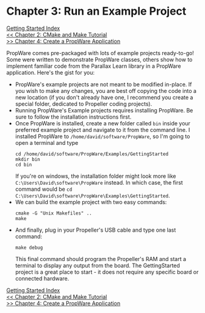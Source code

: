 Chapter 3: Run an Example Project
=================================

[Getting Started Index](http://david.zemon.name/PropWare/md_docs_GettingStarted.html)<br />
[<< Chapter 2: CMake and Make Tutorial](http://david.zemon.name/PropWare/md_docs_CMakeTutorial.html)<br />
[>> Chapter 4: Create a PropWare Application](http://david.zemon.name/PropWare/md_docs_AppDeployment.html)

PropWare comes pre-packaged with lots of example projects ready-to-go! Some were written to demonstrate PropWare 
classes, others show how to implement familiar code from the Parallax Learn library in a PropWare application. Here's
the gist for you:

* PropWare's example projects are not meant to be modified in-place. If you wish to make any changes, you are best off
  copying the code into a new location (if you don't already have one, I recommend you create a special folder, 
  dedicated to Propeller coding projects).
* Running PropWare's Example projects requires installing PropWare. Be sure to follow the installation instructions 
  first.
* Once PropWare is installed, create a new folder called `bin` inside your preferred example project and navigate to it
  from the command line. I installed PropWare to `/home/david/software/PropWare`, so I'm going to open a terminal and 
  type
  ~~~~~~~~~~~~~{.sh}
  cd /home/david/software/PropWare/Examples/GettingStarted
  mkdir bin
  cd bin
  ~~~~~~~~~~~~~
  If you're on windows, the installation folder might look more like `C:\Users\David\software\PropWare` instead. In 
  which case, the first command would be `cd C:\Users\David\software\PropWare\Examples\GettingStarted`. 
* We can build the example project with two easy commands:
  ~~~~~~~~~~~~~~~~{.sh}
  cmake -G "Unix Makefiles" ..
  make
  ~~~~~~~~~~~~~~~~
* And finally, plug in your Propeller's USB cable and type one last command:
  ~~~~~~~~~~~~~~~~{.sh}
  make debug
  ~~~~~~~~~~~~~~~~
  This final command should program the Propeller's RAM and start a terminal to display any output from the board. The
  GettingStarted project is a great place to start - it does not require any specific board or connected hardware.

[Getting Started Index](http://david.zemon.name/PropWare/md_docs_GettingStarted.html)<br />
[<< Chapter 2: CMake and Make Tutorial](http://david.zemon.name/PropWare/md_docs_CMakeTutorial.html)<br />
[>> Chapter 4: Create a PropWare Application](http://david.zemon.name/PropWare/md_docs_AppDeployment.html)
